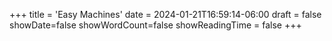 +++
title = 'Easy Machines'
date = 2024-01-21T16:59:14-06:00
draft = false
showDate=false
showWordCount=false
showReadingTime = false
+++
